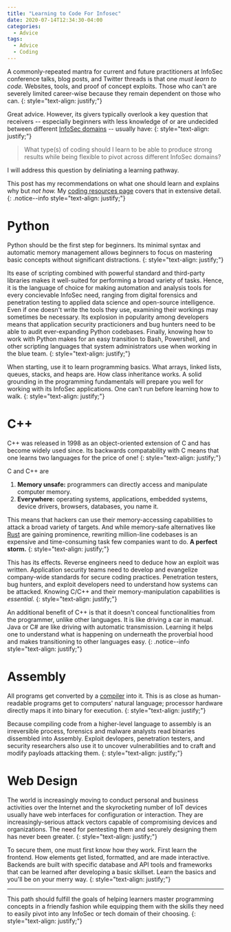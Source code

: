 ```yaml
---
title: "Learning to Code For Infosec"
date: 2020-07-14T12:34:30-04:00
categories:
  - Advice
tags:
  - Advice
  - Coding
---
```


A commonly-repeated mantra for current and future practitioners at InfoSec conference talks, blog posts, and Twitter threads is that one _must learn to code._ Websites, tools, and proof of concept exploits. Those who can't are severely limited career-wise because they remain dependent on those who can.
{: style="text-align: justify;"} 

Great advice. However, its givers typically overlook a key question that receivers -- especially beginners with less knowledge of or are undecided between different [InfoSec domains](https://medium.com/bugbountywriteup/jobs-in-information-security-infosec-93a5efc12ca2) -- usually have:
{: style="text-align: justify;"} 

> What type(s) of coding should I learn to be able to 
> produce strong results while being flexible to 
> pivot across different InfoSec domains?

I will address this question by deliniating a learning pathway.

This post has my recommendations on what one should learn and explains why but _not how._ My [coding resources page](https://secnate.github.io/resources/coding/) covers that in extensive detail.
{: .notice--info style="text-align: justify;"}

# Python

Python should be the first step for beginners. Its minimal syntax and automatic memory management allows beginners to focus on mastering basic concepts without significant distractions.
{: style="text-align: justify;"}

Its ease of scripting combined with powerful standard and third-party libraries makes it well-suited for  performing a broad variety of tasks. Hence, it is the language of choice for making automation and analysis tools for every concievable InfoSec need, ranging from digital forensics and penetration testing to applied data science and open-source intelligence. Even if one doesn't write the tools they use, examining their workings may sometimes be necessary. Its explosion in popularity among developers means that application security practicioners and bug hunters need to be able to audit ever-expanding Python codebases. Finally, knowing how to work with Python makes for an easy transition to Bash, Powershell, and other scripting languages that system administrators use when working in the blue team.
{: style="text-align: justify;"}

When starting, use it to learn programming basics. What arrays, linked lists, queues, stacks, and heaps are. How class inheritance works. A solid grounding in the programming fundamentals will prepare you well for working with its InfoSec applications. One can't run before learning how to walk.
{: style="text-align: justify;"}

# C++

C++ was released in 1998 as an object-oriented extension of C and has become widely used since. Its backwards compatability with C means that one learns two languages for the price of one!
{: style="text-align: justify;"}

C and C++ are

1. **Memory unsafe:** programmers can directly access and manipulate computer memory.
2. **Everywhere:** operating systems, applications, embedded systems, device drivers, browsers, databases, you name it.

This means that hackers can use their memory-accessing capabilities to attack a broad variety of targets. And while memory-safe alternatives like [Rust](https://en.wikipedia.org/wiki/Rust_(programming_language)) are gaining prominence, rewriting million-line codebases is an expensive and time-consuming task few companies want to do. **A perfect storm.**
{: style="text-align: justify;"} 

This has its effects. Reverse engineers need to deduce how an exploit was written. Application security teams need to develop and evangelize company-wide standards for secure coding practices. Penetration testers, bug hunters, and exploit developers need to understand how systems can be attacked. Knowing C/C++ and their memory-manipulation capabilities is _essential._
{: style="text-align: justify;"}

An additional benefit of C++ is that it doesn't conceal functionalities from the programmer, unlike other languages. It is like driving a car in manual. Java or C# are like driving with automatic transmission. Learning it helps one to understand what is happening on underneath the proverbial hood and makes transitioning to other languages easy.
{: .notice--info style="text-align: justify;"}

# Assembly

All programs get converted by a [compiler](https://en.wikipedia.org/wiki/Compiler) into it. This is as close as human-readable programs get to computers' natural language; processor hardware directly maps it into binary for execution.
{: style="text-align: justify;"}

Because compiling code from a higher-level language to assembly is an irreversible process, forensics and malware analysts read binaries dissembled into Assembly. Exploit devlopers, penetration testers, and security researchers also use it to uncover vulnerabilities and to craft and modify payloads attacking them.
{: style="text-align: justify;"}

# Web Design

The world is increasingly moving to conduct personal and business activities over the Internet and the skyrocketing number of IoT devices usually have web interfaces for configuration or interaction. They are increasingly-serious attack vectors capable of compromising devices and organizations. The need for pentesting them and securely designing them has never been greater. 
{: style="text-align: justify;"}

To secure them, one must first know how they work. First learn the frontend. How elements get listed, formatted, and are made interactive. Backends are built with specific database and API tools and frameworks that can be learned after developing a basic skillset. Learn the basics and you'll be on your merry way.
{: style="text-align: justify;"}

***

This path should fulfill the goals of helping learners master programming concepts in a friendly fashion while equipping them with the skills they need to easily pivot into any InfoSec or tech domain of their choosing.
{: style="text-align: justify;"}

